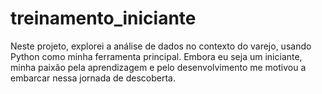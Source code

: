 # treinamento_iniciante
Neste projeto, explorei a análise de dados no contexto do varejo, usando Python como minha ferramenta principal. Embora eu seja um iniciante, minha paixão pela aprendizagem e pelo desenvolvimento me motivou a embarcar nessa jornada de descoberta. 
